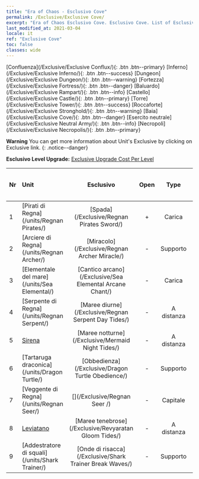 ```yaml
---
title: "Era of Chaos - Esclusivo Cove"
permalink: /Exclusive/Exclusive Cove/
excerpt: "Era of Chaos Esclusivo Cove. Esclusivo Cove. List of Esclusivo Cove in Era of Chaos"
last_modified_at: 2021-03-04
locale: it
ref: "Exclusive Cove"
toc: false
classes: wide
---
```

 [Confluenza](/Exclusive/Exclusive Conflux/){: .btn .btn--primary} [Inferno](/Exclusive/Exclusive Inferno/){: .btn .btn--success} [Dungeon](/Exclusive/Exclusive Dungeon/){: .btn .btn--warning} [Fortezza](/Exclusive/Exclusive Fortress/){: .btn .btn--danger} [Baluardo](/Exclusive/Exclusive Rampart/){: .btn .btn--info} [Castello](/Exclusive/Exclusive Castle/){: .btn .btn--primary} [Torre](/Exclusive/Exclusive Tower/){: .btn .btn--success} [Roccaforte](/Exclusive/Exclusive Stronghold/){: .btn .btn--warning} [Baia](/Exclusive/Exclusive Cove/){: .btn .btn--danger} [Esercito neutrale](/Exclusive/Exclusive Neutral Army/){: .btn .btn--info} [Necropoli](/Exclusive/Exclusive Necropolis/){: .btn .btn--primary} 

**Warning** You can get more information about Unit's Exclusive by clicking on Exclusive link. 
{: .notice--danger}

 **Esclusivo Level Upgrade:** [Exclusive Upgrade Cost Per Level](/Exclusive/ExclusiveUpgradeCostPerLevel/)

  | Nr |         Unit        | Esclusivo | Open  |    Type   |  Item to Rank UP      |  Skin   |
  |:---|:--------------------|:-------------:|:-----:|:---------:|:---------------------:|:-------:|
  | 1  | [Pirati di Regna](/units/Regnan Pirates/) | [Spada](/Exclusive/Regnan Pirates Sword/) | + | Carica | - | - |
  | 2  | [Arciere di Regna](/units/Regnan Archer/) | [Miracolo](/Exclusive/Regnan Archer Miracle/) | - | Supporto | - | - |
  | 3  | [Elementale del mare](/units/Sea Elemental/) | [Cantico arcano](/Exclusive/Sea Elemental Arcane Chant/) | - | Carica | - | - |
  | 4  | [Serpente di Regna](/units/Regnan Serpent/) | [Maree diurne](/Exclusive/Regnan Serpent Day Tides/) | - | A distanza | - | - |
  | 5  | [Sirena](/units/Mermaid/) | [Maree notturne](/Exclusive/Mermaid Night Tides/) | - | A distanza | - | - |
  | 6  | [Tartaruga draconica](/units/Dragon Turtle/) | [Obbedienza](/Exclusive/Dragon Turtle Obedience/) | - | Supporto | - | - |
  | 7  | [Veggente di Regna](/units/Regnan Seer/) | [](/Exclusive/Regnan Seer /) | - | Capitale | - | - |
  | 8  | [Leviatano](/units/Revyaratan/) | [Maree tenebrose](/Exclusive/Revyaratan Gloom Tides/) | - | A distanza | - | - |
  | 9  | [Addestratore di squali](/units/Shark Trainer/) | [Onde di risacca](/Exclusive/Shark Trainer Break Waves/) | - | Supporto | - | - |
